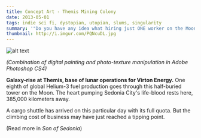 ```yaml
---
title: Concept Art - Themis Mining Colony
date: 2013-05-01
tags: indie sci fi, dystopian, utopian, slums, singularity
summary: '"Do you have any idea what hiring just ONE worker on the Moon costs Virton?" - Elias Finley. Virton Energy, CEO.'
thumbnail: http://i.imgur.com/PQNcuDL.jpg
---
```


![alt text](http://i.imgur.com/PQNcuDL.jpg "Title")

*(Combination of digital painting and photo-texture manipulation in Adobe Photoshop CS4)*

**Galaxy-rise at Themis, base of lunar operations for Virton Energy.** One eighth of global Helium-3 fuel production goes through this half-buried tower on the Moon. The heart pumping Sedonia City's life-blood rests here, 385,000 kilometers away.

A cargo shuttle has arrived on this particular day with its full quota. But the climbing cost of business may have just reached a tipping point.

(Read more in *Son of Sedonia*)






